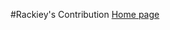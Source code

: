 #Rackiey's Contribution
[Home page](https://github.com/zuri-training/price_compare_team_23/issues/11)
